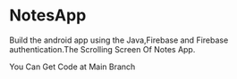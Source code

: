 # NotesApp
Build the android app using the Java,Firebase and Firebase authentication.The Scrolling Screen Of Notes App.

You Can Get Code at Main Branch
